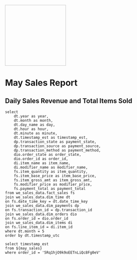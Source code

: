 <Image 
    url="../logo.png" 
    description="WE logo"
    height=200
    width=200
    border=false
    class="p-4"
/>

# May Sales Report

## Daily Sales Revenue and Total Items Sold

```may_sales
select
    dt.year as year,
    dt.month as month,
    dt.day_name as day,
    dt.hour as hour,
    dt.minute as minute,
    dt.timestamp_est as timestamp_est,
    dp.transaction_state as payment_state,
    dp.transaction_source as payment_source,
    dp.transaction_method as payment_method,
    dio.order_state as order_state,
    dio.order_id as order_id,
    di.item_name as item_name,
    di.modifier_name as modifier_name,
    fs.item_quantity as item_quantity,
    fs.item_base_price as item_base_price,
    fs.item_gross_amt as item_gross_amt,
    fs.modifier_price as modifier_price,
    fs.payment_total as payment_total
from we_sales_data.fact_sales fs
join we_sales_data.dim_time dt
on fs.date_time_key = dt.date_time_key
join we_sales_data.dim_payments dp
on fs.transaction_id = dp.transaction_id
join we_sales_data.dim_orders dio
on fs.order_id = dio.order_id
join we_sales_data.dim_items di
on fs.line_item_id = di.item_id
where dt.month = 5
order by dt.timestamp_utc
```

```date_time
select timestamp_est
from ${may_sales}
where order_id = '5Rq1hjO9k9oEETnLiQc8Fg0eV'
```

<Value data={date_time} column=timestamp_est fmt='dddd mmmm d, yyyy'/>
<Value data={date_time} column=timestamp_est fmt='H:MM:SS AM/PM'/>
